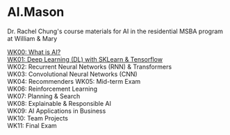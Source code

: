 # AI.Mason
Dr. Rachel Chung's course materials for AI in the residential MSBA program at William &amp; Mary

[WK00: What is AI?](https://github.com/tingtingchung/AI.Mason/blob/main/WK00:%20What%20is%20AI.md)  
[WK01: Deep Learning (DL) with SKLearn & Tensorflow](https://github.com/tingtingchung/AI.Mason/blob/main/WK01:%20Deep%20Learning%20(DL)%20with%20SKLearn%20%26%20Tensorflow.md)  
WK02: Recurrent Neural Networks (RNN) & Transformers  
WK03: Convolutional Neural Networks (CNN)  
WK04: Recommenders
WK05: Mid-term Exam  
WK06: Reinforcement Learning  
WK07: Planning & Search  
WK08: Explainable & Responsible AI  
WK09: AI Applications in Business  
WK10: Team Projects  
WK11: Final Exam  
